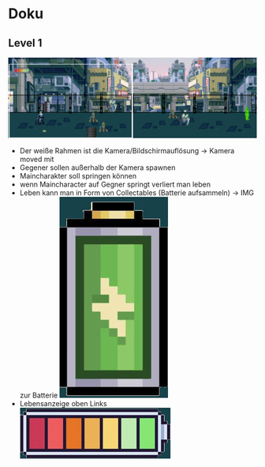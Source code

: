 # Doku 

## Level 1

![Level1](../Assets/Level1/Testlevel.png)

- Der weiße Rahmen ist die Kamera/Bildschirmauflösung -> Kamera moved mit
- Gegener sollen außerhalb der Kamera spawnen
- Maincharakter soll springen können
- wenn Maincharacter auf Gegner springt verliert man leben
- Leben kann man in Form von Collectables (Batterie aufsammeln) -> IMG zur Batterie ![Batterie](../Assets/Level1/batterie_leben_auffuellen.jpg)
- Lebensanzeige oben Links ![Lebensanzeige](../Assets/Level1/batterie_Lebensanzeige.jpg)

